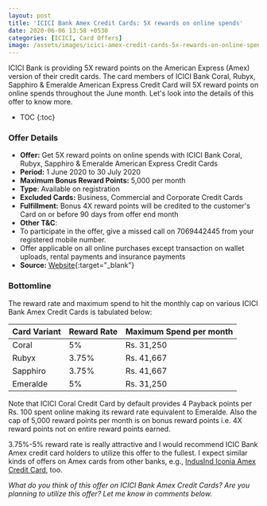 ```yaml
---
layout: post
title: 'ICICI Bank Amex Credit Cards: 5X rewards on online spends'
date: 2020-06-06 13:58 +0530
categories: [ICICI, Card Offers]
image: /assets/images/icici-amex-credit-cards-5x-rewards-on-online-spends.jpg
---
```


ICICI Bank is providing 5X reward points on the American Express (Amex) version of their credit cards. The card members of ICICI Bank Coral, Rubyx, Sapphiro & Emeralde American Express Credit Card will 5X reward points on online spends throughout the June month. Let's look into the details of this offer to know more.

<!-- prettier-ignore -->
* TOC
{:toc}

### Offer Details

- **Offer:** Get 5X reward points on online spends with ICICI Bank Coral, Rubyx, Sapphiro & Emeralde American Express Credit Cards
- **Period:** 1 June 2020 to 30 July 2020
- **Maximum Bonus Reward Points:** 5,000 per month
- **Type**: Available on registration
- **Excluded Cards:** Business, Commercial and Corporate Credit Cards
- **Fulfillment:** Bonus 4X reward points will be credited to the customer's Card on or before 90 days from offer end month
- **Other T&C**:
- To participate in the offer, give a missed call on 7069442445 from your registered mobile number.
- Offer applicable on all online purchases except transaction on wallet uploads, rental payments and insurance payments
- **Source:** [Website](https://www.icicibank.com/offers/amex-cashback-offer.page){:target="\_blank"}

### Bottomline

The reward rate and maximum spend to hit the monthly cap on various ICICI Bank Amex Credit Cards is tabulated below:

<table class="table" style="display: block;overflow-x: auto;">
<thead class="thead-dark">
 <tr>
   <th scope="col">Card Variant</th>
   <th scope="col">Reward Rate</th>
   <th scope="col">Maximum Spend per month</th>
 </tr>
</thead>
<tbody>
 <tr>
   <td>Coral</td>
   <td>5%</td>
   <td>Rs. 31,250</td>
 </tr>
 <tr>
   <td>Rubyx</td>
   <td>3.75%</td>
   <td>Rs. 41,667</td>
 </tr>
 <tr>
   <td>Sapphiro</td>
   <td>3.75%</td>
   <td>Rs. 41,667</td>
 </tr>
 <tr>
   <td>Emeralde</td>
   <td>5%</td>
   <td>Rs. 31,250</td>
 </tr>
</tbody>
</table>
 
Note that ICICI Coral Credit Card by default provides 4 Payback points per Rs. 100 spent online making its reward rate equivalent to Emeralde. Also the cap of 5,000 reward points per month is on bonus reward points i.e. 4X reward points not on entire reward points earned.
 
3.75%-5% reward rate is really attractive and I would recommend ICIC Bank Amex credit card holders to utilize this offer to the fullest. I expect similar kinds of offers on Amex cards from other banks, e.g., [IndusInd Iconia Amex Credit Card](/indusind-iconia-american-express-credit-card-review/), too.
 
_What do you think of this offer on ICICI Bank Amex Credit Cards? Are you planning to utilize this offer? Let me know in comments below._
